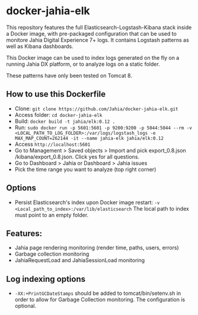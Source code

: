 # docker-jahia-elk

This repository features the full Elasticsearch-Logstash-Kibana stack inside a Docker image, with pre-packaged configuration that can be used to monitore Jahia Digital Experience 7+ logs. It contains Logstash patterns as well as Kibana dashboards.

This Docker image can be used to index logs generated on the fly on a running Jahia DX platform, or to analyze logs on a static folder.

These patterns have only been tested on Tomcat 8.

## How to use this Dockerfile
* Clone: `git clone https://github.com/Jahia/docker-jahia-elk.git`
* Access folder: `cd docker-jahia-elk`
* Build: `docker build -t jahia/elk:0.12 .`
* Run: `sudo docker run -p 5601:5601 -p 9200:9200 -p 5044:5044 --rm -v <LOCAL_PATH_TO_LOG_FOLDER>:/var/logs/logstash_logs -e MAX_MAP_COUNT=262144 -it --name jahia-elk jahia/elk:0.12`
* Access `http://localhost:5601`
* Go to Management > Saved objects > Import and pick export_0.8.json <GitRepo>/kibana/export_0.8.json. Click yes for all questions.
* Go to Dashboard > Jahia or Dashboard > Jahia issues
* Pick the time range you want to analyze (top right corner)

## Options
* Persist Elasticsearch's index upon Docker image restart: `-v <Local_path_to_index>:/var/lib/elasticsearch`
The local path to index must point to an empty folder.

## Features:
 * Jahia page rendering monitoring (render time, paths, users, errors)
 * Garbage collection monitoring
 * JahiaRequestLoad and JahiaSessionLoad monitoring

## Log indexing options
 * `-XX:+PrintGCDateStamps` should be added to tomcat/bin/setenv.sh in order to allow for Garbage Collection monitoring. The configuration is optional.
